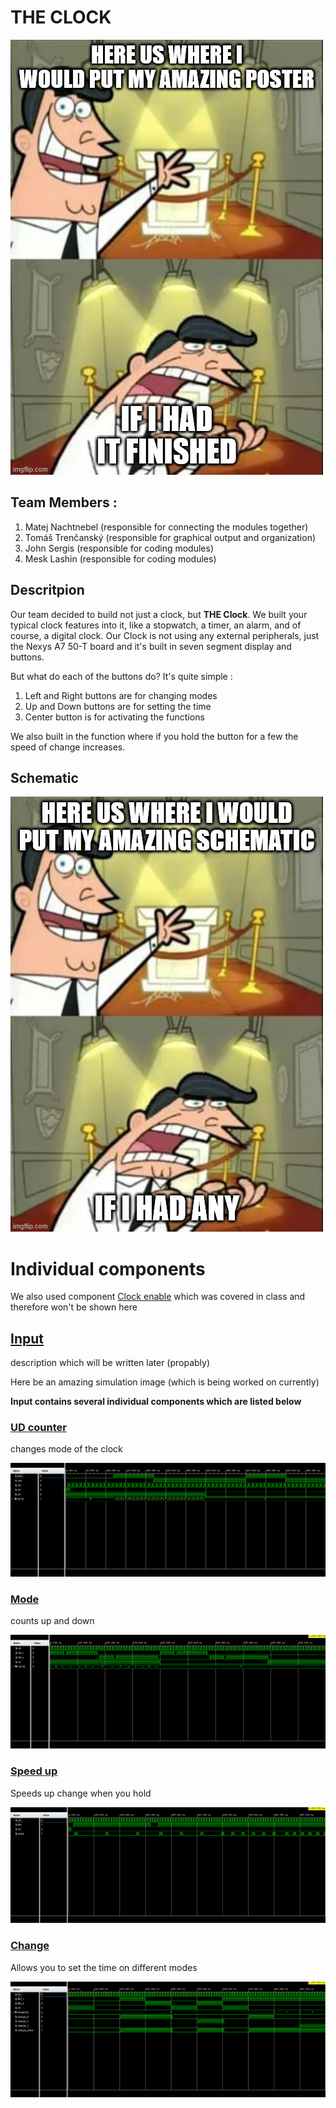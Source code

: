 # THE CLOCK

![poster](images/poster_temp.jpg)

## Team Members :
1. Matej Nachtnebel (responsible for connecting the modules together)
2. Tomáš Trenčanský (responsible for graphical output and organization)
3. John Sergis (responsible for coding modules)
4. Mesk Lashin (responsible for coding modules)

## Descritpion
Our team decided to build not just a clock, but **THE Clock**. We built your typical clock features into it, like a stopwatch, a timer, an alarm, and of course, a digital clock. Our Clock is not using any external peripherals, just the Nexys A7 50-T board and it's built in seven segment display and buttons. 

But what do each of the buttons do? It's quite simple :
1. Left and Right buttons are for changing modes
2. Up and Down buttons are for setting the time
3. Center button is for activating the functions

We also built in the function where if you hold the button for a few the speed of change increases.

## Schematic
![schema](images/shematic_temp.jpg)
# Individual components
We also used component [Clock enable](https://github.com/tomas-fryza/vhdl-labs/blob/master/solutions/lab5-counter/clock_en.vhd) which was covered in class and therefore won't be shown here

## [Input](https://github.com/TomasTrencansky/VHDL_Clock/blob/main/components/input/Input.vhd)
description which will be written later (propably)

Here be an amazing simulation image (which is being worked on currently)

**Input contains several individual components which are listed below**
### [UD counter](https://github.com/TomasTrencansky/VHDL_Clock/blob/main/components/UD%20counter/UD_counter.vhd)
changes mode of the clock

![UD counter_sim](images/UD_counter_waveform.png)

### [Mode](https://github.com/TomasTrencansky/VHDL_Clock/blob/main/components/Mode/Mode.vhd)
counts up and down

![mode_sim](images/Mode_waveform.png)

### [Speed up](https://github.com/TomasTrencansky/VHDL_Clock/blob/main/components/Speed%20up/Speedup.vhd)
Speeds up change when you hold

![speedup_sim](images/Speedup_waveform.png)

### [Change](https://github.com/TomasTrencansky/VHDL_Clock/blob/main/components/Change/Change.vhd)
Allows you to set the time on different modes

![change sim](images/Change_waveform.png)
